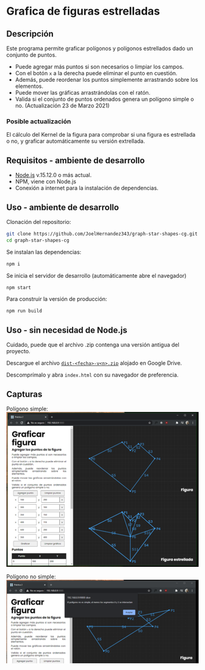 # Grafica de figuras estrelladas
## Descripción
Este programa permite graficar polígonos y polígonos estrellados dado un conjunto de puntos.

- Puede agregar más puntos si son necesarios o limpiar los campos.
- Con el botón `x` a la derecha puede eliminar el punto en cuestión.
- Además, puede reordenar los puntos simplemente arrastrando sobre los elementos.
- Puede mover las gráficas arrastrándolas con el ratón.
- Valida si el conjunto de puntos ordenados genera un polígono simple o no. (Actualización 23 de Marzo 2021)

### Posible actualización

El cálculo del Kernel de la figura para comprobar si una figura es estrellada o no, y graficar automáticamente su versión extrellada.

## Requisitos - ambiente de desarrollo
- [Node.js](https://nodejs.org/en/) v.15.12.0 o más actual.
- NPM, viene con Node.js
- Conexión a internet para la instalación de dependencias.

## Uso - ambiente de desarrollo

Clonación del repositorio:
```bash
git clone https://github.com/JoelHernandez343/graph-star-shapes-cg.git
cd graph-star-shapes-cg
```

Se instalan las dependencias:
```bash
npm i
```

Se inicia el servidor de desarrollo (automáticamente abre el navegador)
```bash
npm start
```

Para construir la versión de producción:
```bash
npm run build
```

## Uso - sin necesidad de Node.js
Cuidado, puede que el archivo .zip contenga una versión antigua del proyecto.

Descargue el archivo [`dist-<fecha>-v<n>.zip`](https://drive.google.com/drive/folders/1RDfikT-g2usCdKXhdH8udqDQb8f5OwMX?usp=sharing) alojado en Google Drive.

Descomprímalo y abra `index.html` con su navegador de preferencia.

## Capturas
Polígono simple:
![screenshot01](./docs/images/sc01.png)

Polígono no simple:
![screenshot02](./docs/images/sc02.png)
